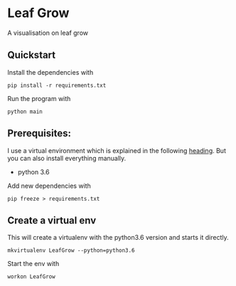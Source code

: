 # Leaf Grow

A visualisation on leaf grow

## Quickstart
Install the dependencies with

    pip install -r requirements.txt

Run the program with

    python main

## Prerequisites:

I use a virtual environment which is explained in the following [heading](#create-a-virtual-env). But you can also install everything manually. 

- python 3.6

Add new dependencies with

    pip freeze > requirements.txt


## Create a virtual env

This will create a virtualenv with the python3.6 version and starts it directly.

    mkvirtualenv LeafGrow --python=python3.6

Start the env with

    workon LeafGrow
